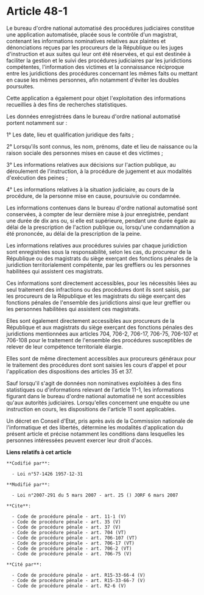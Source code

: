 # Article 48-1

Le bureau d'ordre national automatisé des procédures judiciaires constitue une application automatisée, placée sous le
contrôle d'un magistrat, contenant les informations nominatives relatives aux plaintes et dénonciations reçues par les
procureurs de la République ou les juges d'instruction et aux suites qui leur ont été réservées, et qui est destinée à
faciliter la gestion et le suivi des procédures judiciaires par les juridictions compétentes, l'information des victimes et
la connaissance réciproque entre les juridictions des procédures concernant les mêmes faits ou mettant en cause les mêmes
personnes, afin notamment d'éviter les doubles poursuites. 

Cette application a également pour objet l'exploitation des informations recueillies à des fins de recherches statistiques. 

Les données enregistrées dans le bureau d'ordre national automatisé portent notamment sur : 

1° Les date, lieu et qualification juridique des faits ; 

2° Lorsqu'ils sont connus, les nom, prénoms, date et lieu de naissance ou la raison sociale des personnes mises en cause et
des victimes ; 

3° Les informations relatives aux décisions sur l'action publique, au déroulement de l'instruction, à la procédure de
jugement et aux modalités d'exécution des peines ; 

4° Les informations relatives à la situation judiciaire, au cours de la procédure, de la personne mise en cause, poursuivie
ou condamnée. 

Les informations contenues dans le bureau d'ordre national automatisé sont conservées, à compter de leur dernière mise à jour
enregistrée, pendant une durée de dix ans ou, si elle est supérieure, pendant une durée égale au délai de la prescription de
l'action publique ou, lorsqu'une condamnation a été prononcée, au délai de la prescription de la peine. 

Les informations relatives aux procédures suivies par chaque juridiction sont enregistrées sous la responsabilité, selon les
cas, du procureur de la République ou des magistrats du siège exerçant des fonctions pénales de la juridiction
territorialement compétente, par les greffiers ou les personnes habilitées qui assistent ces magistrats. 

Ces informations sont directement accessibles, pour les nécessités liées au seul traitement des infractions ou des procédures
dont ils sont saisis, par les procureurs de la République et les magistrats du siège exerçant des fonctions pénales de
l'ensemble des juridictions ainsi que leur greffier ou les personnes habilitées qui assistent ces magistrats. 

Elles sont également directement accessibles aux procureurs de la République et aux magistrats du siège exerçant des
fonctions pénales des juridictions mentionnées aux articles 704, 706-2, 
706-17, 706-75, 706-107 et 706-108 pour le traitement de l'ensemble des procédures susceptibles de relever de leur compétence
territoriale élargie. 

Elles sont de même directement accessibles aux procureurs généraux pour le traitement des procédures dont sont saisies les
cours d'appel et pour l'application des dispositions des articles 35 et 37. 

Sauf lorsqu'il s'agit de données non nominatives exploitées à des fins statistiques ou d'informations relevant de l'article
11-1, les informations figurant dans le bureau d'ordre national automatisé ne sont accessibles qu'aux autorités judiciaires.
Lorsqu'elles concernent une enquête ou une instruction en cours, les dispositions de l'article 11 sont applicables. 

Un décret en Conseil d'Etat, pris après avis de la Commission nationale de l'informatique et des libertés, détermine les
modalités d'application du présent article et précise notamment les conditions dans lesquelles les personnes intéressées
peuvent exercer leur droit d'accès.

**Liens relatifs à cet article**

	**Codifié par**:

	  - Loi n°57-1426 1957-12-31

	**Modifié par**:

	  - Loi n°2007-291 du 5 mars 2007 - art. 25 () JORF 6 mars 2007

	**Cite**:

	  - Code de procédure pénale - art. 11-1 (V)
	  - Code de procédure pénale - art. 35 (V)
	  - Code de procédure pénale - art. 37 (V)
	  - Code de procédure pénale - art. 704 (VT)
	  - Code de procédure pénale - art. 706-107 (VT)
	  - Code de procédure pénale - art. 706-17 (VT)
	  - Code de procédure pénale - art. 706-2 (VT)
	  - Code de procédure pénale - art. 706-75 (V)

	**Cité par**:

	  - Code de procédure pénale - art. R15-33-66-4 (V)
	  - Code de procédure pénale - art. R15-33-66-7 (V)
	  - Code de procédure pénale - art. R2-6 (V)

